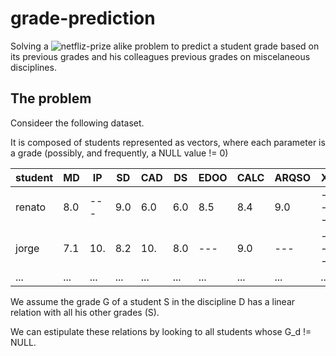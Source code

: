 # grade-prediction
Solving a ![netfliz-prize](https://en.wikipedia.org/wiki/Netflix_Prize) alike problem to predict a student grade based on its previous grades and his colleagues previous grades on miscelaneous disciplines.

## The problem

Consideer the following dataset.

It is composed of students represented as vectors, where each parameter is a grade (possibly, and frequently, a NULL value != 0)

|   student    | MD  | IP  | SD   | CAD | DS  | EDOO | CALC | ARQSO | X   | ... |
| ------------ | --- | --- | ---  | --- | --- | ---  | ---  | ---   | --- | --- |
| renato       | 8.0 | --- | 9.0  | 6.0 | 6.0 | 8.5  | 8.4  | 9.0   | --- | ... |
| jorge        | 7.1 | 10. | 8.2  | 10. | 8.0 | ---  | 9.0  | ---   | --- | ... |
| ...          | ... | ... | ...  | ... | ... | ...  | ...  | ...   | ... | ... |


We assume the grade G of a student S in the discipline D has a linear relation with all his other grades (S).

We can estipulate these relations by looking to all students whose G_d != NULL.


